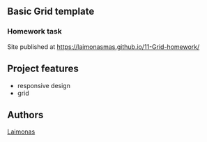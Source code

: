 ## Basic Grid template
### Homework task

Site published at https://laimonasmas.github.io/11-Grid-homework/

## Project features
- responsive design
- grid

## Authors
[Laimonas](https://github.com/LaimonasMas/)